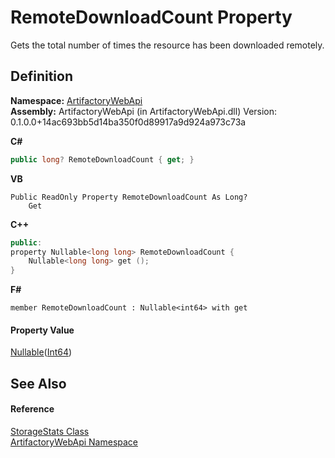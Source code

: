 # RemoteDownloadCount Property


Gets the total number of times the resource has been downloaded remotely.



## Definition
**Namespace:** <a href="75b20af6-7197-02a5-e38f-f7b15eac4732">ArtifactoryWebApi</a>  
**Assembly:** ArtifactoryWebApi (in ArtifactoryWebApi.dll) Version: 0.1.0.0+14ac693bb5d14ba350f0d89917a9d924a973c73a

**C#**
``` C#
public long? RemoteDownloadCount { get; }
```
**VB**
``` VB
Public ReadOnly Property RemoteDownloadCount As Long?
	Get
```
**C++**
``` C++
public:
property Nullable<long long> RemoteDownloadCount {
	Nullable<long long> get ();
}
```
**F#**
``` F#
member RemoteDownloadCount : Nullable<int64> with get
```



#### Property Value
<a href="https://learn.microsoft.com/dotnet/api/system.nullable-1" target="_blank" rel="noopener noreferrer">Nullable</a>(<a href="https://learn.microsoft.com/dotnet/api/system.int64" target="_blank" rel="noopener noreferrer">Int64</a>)

## See Also


#### Reference
<a href="d9825d9c-79c3-11ba-00f7-82e9b95040c7">StorageStats Class</a>  
<a href="75b20af6-7197-02a5-e38f-f7b15eac4732">ArtifactoryWebApi Namespace</a>  
